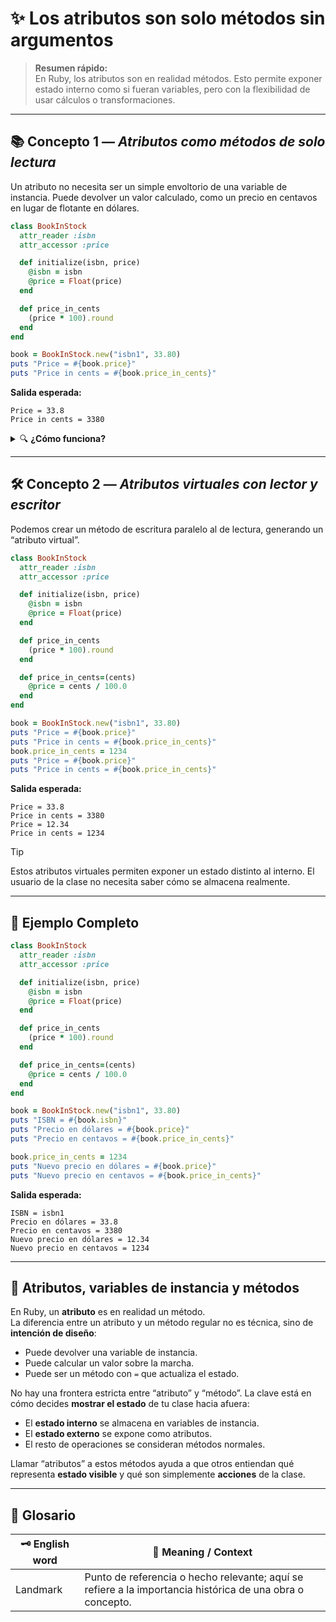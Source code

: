# ✨ Los atributos son solo métodos sin argumentos

> **Resumen rápido:**  
> En Ruby, los atributos son en realidad métodos. Esto permite exponer estado interno como si fueran variables, pero con la flexibilidad de usar cálculos o transformaciones.

---

## 📚 Concepto 1 — _Atributos como métodos de solo lectura_

Un atributo no necesita ser un simple envoltorio de una variable de instancia. Puede devolver un valor calculado, como un precio en centavos en lugar de flotante en dólares.

```ruby
class BookInStock
  attr_reader :isbn
  attr_accessor :price

  def initialize(isbn, price)
    @isbn = isbn
    @price = Float(price)
  end

  def price_in_cents
    (price * 100).round
  end
end

book = BookInStock.new("isbn1", 33.80)
puts "Price = #{book.price}"
puts "Price in cents = #{book.price_in_cents}"
```

**Salida esperada:**
```
Price = 33.8
Price in cents = 3380
```

<details>
<summary>🔍 <strong>¿Cómo funciona?</strong></summary>

- Multiplicamos el precio flotante por 100 para obtener centavos.  
- Usamos `round` porque `Float` no siempre representa valores exactos (`33.8 * 100` produce `3379.9999…`).  
- Con `round` garantizamos un entero consistente.  
- En cálculos financieros se recomienda usar `BigDecimal` en lugar de `Float`.  
</details>

---

## 🛠️ Concepto 2 — _Atributos virtuales con lector y escritor_

Podemos crear un método de escritura paralelo al de lectura, generando un “atributo virtual”.

```ruby
class BookInStock
  attr_reader :isbn
  attr_accessor :price

  def initialize(isbn, price)
    @isbn = isbn
    @price = Float(price)
  end

  def price_in_cents
    (price * 100).round
  end

  def price_in_cents=(cents)
    @price = cents / 100.0
  end
end

book = BookInStock.new("isbn1", 33.80)
puts "Price = #{book.price}"
puts "Price in cents = #{book.price_in_cents}"
book.price_in_cents = 1234
puts "Price = #{book.price}"
puts "Price in cents = #{book.price_in_cents}"
```

**Salida esperada:**
```
Price = 33.8
Price in cents = 3380
Price = 12.34
Price in cents = 1234
```

> [!TIP]  
> Estos atributos virtuales permiten exponer un estado distinto al interno. El usuario de la clase no necesita saber cómo se almacena realmente.

---

## 🚀 Ejemplo Completo

```ruby
class BookInStock
  attr_reader :isbn
  attr_accessor :price

  def initialize(isbn, price)
    @isbn = isbn
    @price = Float(price)
  end

  def price_in_cents
    (price * 100).round
  end

  def price_in_cents=(cents)
    @price = cents / 100.0
  end
end

book = BookInStock.new("isbn1", 33.80)
puts "ISBN = #{book.isbn}"
puts "Precio en dólares = #{book.price}"
puts "Precio en centavos = #{book.price_in_cents}"

book.price_in_cents = 1234
puts "Nuevo precio en dólares = #{book.price}"
puts "Nuevo precio en centavos = #{book.price_in_cents}"
```

**Salida esperada:**
```
ISBN = isbn1
Precio en dólares = 33.8
Precio en centavos = 3380
Nuevo precio en dólares = 12.34
Nuevo precio en centavos = 1234
```

---

## 🔎 Atributos, variables de instancia y métodos

En Ruby, un **atributo** es en realidad un método.  
La diferencia entre un atributo y un método regular no es técnica, sino de **intención de diseño**:

- Puede devolver una variable de instancia.  
- Puede calcular un valor sobre la marcha.  
- Puede ser un método con `=` que actualiza el estado.

No hay una frontera estricta entre “atributo” y “método”. La clave está en cómo decides **mostrar el estado** de tu clase hacia afuera:  
- El **estado interno** se almacena en variables de instancia.  
- El **estado externo** se expone como atributos.  
- El resto de operaciones se consideran métodos normales.

Llamar “atributos” a estos métodos ayuda a que otros entiendan qué representa **estado visible** y qué son simplemente **acciones** de la clase.

---

## 📖 Glosario

| 🗝️ English word | 📝 Meaning / Context |
|-----------------|----------------------|
| Landmark        | Punto de referencia o hecho relevante; aquí se refiere a la importancia histórica de una obra o concepto. |
